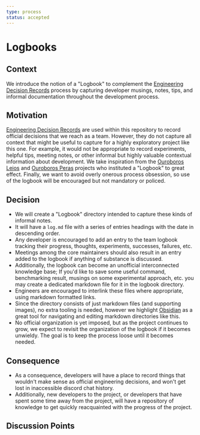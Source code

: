 ```yaml
---
type: process
status: accepted
---
```


# Logbooks

## Context
We introduce the notion of a "Logbook" to complement the [Engineering Decision Records](./001-record-engineering-decisions.md) process by capturing developer musings, notes, tips, and informal documentation throughout the development process.

## Motivation
[Engineering Decision Records](./001-record-engineering-decisions.md) are used within this repository to record official decisions that we reach as a team. However, they do not capture all context that might be useful to capture for a highly exploratory project like this one.
For example, it would not be appropriate to record experiments, helpful tips, meeting notes, or other informal but highly valuable contextual information about development.
We take inspiration from the [Ouroboros Leios](https://github.com/input-output-hk/ouroboros-leios/blob/main/Logbook.md) and [Ouroboros Peras](https://github.com/input-output-hk/peras-design/blob/main/Logbook.md) projects who instituted a "Logbook" to great effect.
Finally, we want to avoid overly onerous process obsession, so use of the logbook will be encouraged but not mandatory or policed.

## Decision

- We will create a "Logbook" directory intended to capture these kinds of informal notes.
- It will have a `log.md` file with a series of entries headings with the date in descending order.
- Any developer is encouraged to add an entry to the team logbook tracking their progress, thoughts, experiments, successes, failures, etc.
- Meetings among the core maintainers should also result in an entry added to the logbook if anything of substance is discussed.
- Additionally, the logbook can become an unofficial interconnected knowledge base; If you'd like to save some useful command, benchmarking result, musings on some experimental approach, etc. you may create a dedicated markdown file for it in the logbook directory.
- Engineers are encouraged to interlink these files where appropriate, using markdown formatted links.
- Since the directory consists of just markdown files (and supporting images), no extra tooling is needed, however we highlight [Obsidian](https://obsidian.md/) as a great tool for navigating and editing markdown directories like this.
- No official organization is yet imposed, but as the project continues to grow, we expect to revisit the organization of the logbook if it becomes unwieldy. The goal is to keep the process loose until it becomes needed.

## Consequence

- As a consequence, developers will have a place to record things that wouldn't make sense as official engineering decisions, and won't get lost in inaccessible discord chat history.
- Additionally, new developers to the project, or developers that have spent some time away from the project, will have a repository of knowledge to get quickly reacquainted with the progress of the project.

## Discussion Points
